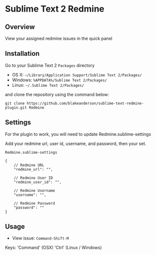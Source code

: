 Sublime Text 2 Redmine
=========================

Overview
--------
View your assigned redmine issues in the quick panel

Installation
------------

Go to your Sublime Text 2 `Packages` directory

 - OS X: `~/Library/Application Support/Sublime Text 2/Packages/`
 - Windows: `%APPDATA%/Sublime Text 2/Packages/`
 - Linux: `~/.Sublime Text 2/Packages/`

and clone the repository using the command below:

``` shell
git clone https://github.com/blakeanderson/sublime-text-redmine-plugin.git Redmine
```

Settings
--------
For the plugin to work, you will need to update Redmine.sublime-settings

Add your redmine url, user id, username, and password, then your set.

`Redmine.sublime-settings`

	{
		// Redmine URL
		"redmine_url": "", 

		// Redmine User ID
		"redmine_user_id": "",

		// Redmine Username
		"username": "",

		// Redmine Password
		"password": ""
	}


Usage
-----

 - View issue: `Command-Shift-M`

Keys:
 'Command' (OSX)
 'Ctrl' (Linux / Windows)
